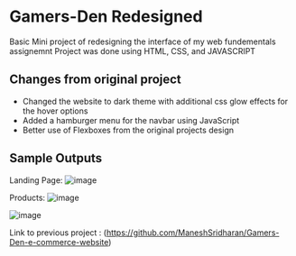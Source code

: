 # Gamers-Den Redesigned
Basic Mini project of redesigning the interface of my web fundementals assignemnt
Project was done using HTML, CSS, and JAVASCRIPT

## Changes from original project
- Changed the website to dark theme with additional css glow effects for the hover options
- Added a hamburger menu for the navbar using JavaScript
- Better use of Flexboxes from the original projects design

## Sample Outputs 

Landing Page:
![image](https://user-images.githubusercontent.com/111338450/184827867-0953d3ef-be7c-4a27-a168-3ffa1131765d.png)

Products: 
![image](https://user-images.githubusercontent.com/111338450/184828004-f5bdaa85-7f17-4065-bac5-967e6ca4e7e8.png)


![image](https://user-images.githubusercontent.com/111338450/184828357-914cfa04-3e28-461d-8a8b-b34c9120eeb2.png)


Link to previous project : 
(https://github.com/ManeshSridharan/Gamers-Den-e-commerce-website)


 
